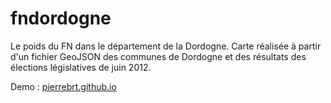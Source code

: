 fndordogne
==========

Le poids du FN dans le département de la Dordogne.
Carte réalisée à partir d'un fichier GeoJSON des communes de Dordogne et des résultats des élections législatives de juin 2012.

Demo : [pierrebrt.github.io](http://pierrebrt.github.io/fndordogne/)
